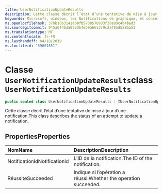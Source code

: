 ```yaml
---
title: UserNotificationUpdateResults
description: Cette classe décrit l’état d’une tentative de mise à jour d’une notification.
keywords: Microsoft, windows, les Notifications de graphique, et conseils pour windows
ms.openlocfilehash: 37bb1863141a68fb5788570903f30a89c4b4bad3
ms.sourcegitcommit: 945a0f4bda02e3b4eb9a665379c2af9bd5285a53
ms.translationtype: MT
ms.contentlocale: fr-FR
ms.lasthandoff: 04/18/2019
ms.locfileid: "59801651"
---
```

# <a name="class-usernotificationupdateresults"></a><span data-ttu-id="92e78-104">Classe `UserNotificationUpdateResults`</span><span class="sxs-lookup"><span data-stu-id="92e78-104">class `UserNotificationUpdateResults`</span></span>
```C#
public sealed class UserNotificationUpdateResults : IUserNotificationUpdateResults
```

<span data-ttu-id="92e78-105">Cette classe décrit l’état d’une tentative de mise à jour d’une notification.</span><span class="sxs-lookup"><span data-stu-id="92e78-105">This class describes the status of an attempt to update a notification.</span></span>

## <a name="properties"></a><span data-ttu-id="92e78-106">Properties</span><span class="sxs-lookup"><span data-stu-id="92e78-106">Properties</span></span>

|<span data-ttu-id="92e78-107">Nom</span><span class="sxs-lookup"><span data-stu-id="92e78-107">Name</span></span> | <span data-ttu-id="92e78-108">Description</span><span class="sxs-lookup"><span data-stu-id="92e78-108">Description</span></span> |
|:-- |:-- |
|<span data-ttu-id="92e78-109">NotificationId</span><span class="sxs-lookup"><span data-stu-id="92e78-109">NotificationId</span></span> |<span data-ttu-id="92e78-110">L’ID de la notification.</span><span class="sxs-lookup"><span data-stu-id="92e78-110">The ID of the notification.</span></span>|
|<span data-ttu-id="92e78-111">Réussite</span><span class="sxs-lookup"><span data-stu-id="92e78-111">Succeeded</span></span> |<span data-ttu-id="92e78-112">Indique si l’opération a réussi.</span><span class="sxs-lookup"><span data-stu-id="92e78-112">Whether the operation succeeded.</span></span>| 
